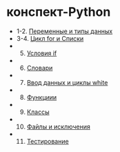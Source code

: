 # конспект-Python
* 1-2. [Переменные и типы данных](./1_2_Переменные_и_типы_данных/man.md)
* 3-4. [Цикл for и Списки](./3_4_fot_Списки/man.md)
* 5. [Условия if](./5_Команды_if/man.md)
* 6. [Словари](./6_Словари/man.md)
* 7. [Ввод данных и циклы white](./7_Ввод_данных_while/man.md)
* 8. [Функциии](./8_Функции/man.md)
* 9. [Классы](./9_Классы/man.md)
* 10. [Файлы и исключения](./10_Файлы_и_исключения/man.md)
* 11. [Тестирование](./11_Тестирование/man.md)